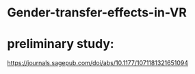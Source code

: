 # Gender-transfer-effects-in-VR

# preliminary study:
https://journals.sagepub.com/doi/abs/10.1177/1071181321651094

